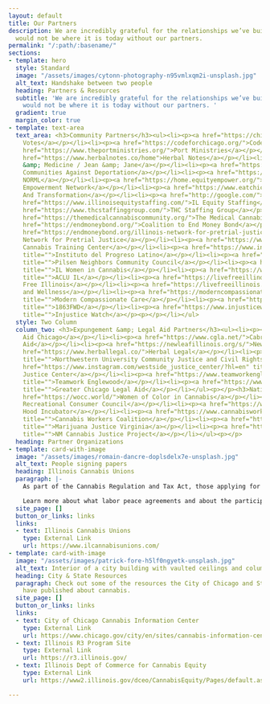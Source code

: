 ```yaml
---
layout: default
title: Our Partners
description: We are incredibly grateful for the relationships we’ve built, the Coalition
  would not be where it is today without our partners.
permalink: "/:path/:basename/"
sections:
- template: hero
  style: Standard
  image: "/assets/images/cytonn-photography-n95vmlxqm2i-unsplash.jpg"
  alt_text: Handshake between two people
  heading: Partners & Resources
  subtitle: 'We are incredibly grateful for the relationships we’ve built, the Coalition
    would not be where it is today without our partners. '
  gradient: true
  margin_color: true
- template: text-area
  text_area: <h3>Community Partners</h3><ul><li><p><a href="https://chicagovotes.com/">Chicago
    Votes</a></p></li><li><p><a href="https://codeforchicago.org/">Code for Chicago</a></p></li><li><p><a
    href="https://www.theportministries.org/">Port Ministries</a></p></li><li><p><a
    href="https://www.herbalnotes.co/home">Herbal Notes</a></p></li><li><p><a href="https://www.instagram.com/movementandmedicine420/?hl=en">Movement
    &amp; Medicine / Jean &amp; Jane</a></p></li><li><p><a href="https://www.organizedcommunities.org/">Organized
    Communities Against Deportation</a></p></li><li><p><a href="https://www.chicagonorml.org/">Chicago
    NORML</a></p></li><li><p><a href="https://home.equityempower.org/">Social Equity
    Empowerment Network</a></p></li><li><p><a href="https://www.eatchicago.org/">Equity
    And Transformation</a></p></li><li><p><a href="http://google.com/">PURE Coalition</a></p></li><li><p><a
    href="https://www.illinoisequitystaffing.com/">IL Equity Staffing</a></p></li><li><p><a
    href="https://www.thcstaffinggroup.com/">THC Staffing Group</a></p></li><li><p><a
    href="https://themedicalcannabiscommunity.org/">The Medical Cannabis Community</a></p></li><li><p><a
    href="https://endmoneybond.org/">Coalition to End Money Bond</a></p></li><li><p><a
    href="https://endmoneybond.org/illinois-network-for-pretrial-justice/">Illinois
    Network for Pretrial Justice</a></p></li><li><p><a href="https://www.illinoiscannabistrainingcenter.com/">Illinois
    Cannabis Training Center</a></p></li><li><p><a href="https://www.institutochicago.org/"
    title="">Instituto del Progreso Latino</a></p></li><li><p><a href="https://www.pilsenneighbors.org/"
    title="">Pilsen Neighbors Community Council</a></p></li><li><p><a href="https://ilwomenincannabis.org/"
    title="">IL Women in Cannabis</a></p></li><li><p><a href="https://www.aclu-il.org/en"
    title="">ACLU IL</a></p></li><li><p><a href="https://livefreeillinois.org/" title="">Live
    Free Illinois</a></p></li><li><p><a href="https://livefreeillinois.org/" title="">Soul
    and Wellness</a></p></li><li><p><a href="https://moderncompassionatecare.com/"
    title="">Modern Compassionate Care</a></p></li><li><p><a href="https://www.1863fwd.org/"
    title="">1863FWD</a></p></li><li><p><a href="https://www.injusticewatch.org/"
    title="">Injustice Watch</a></p><p></p></li></ul>
  style: Two Column
  column_two: <h3>Expungement &amp; Legal Aid Partners</h3><ul><li><p><a href="https://www.legalaidchicago.org/">Legal
    Aid Chicago</a></p></li><li><p><a href="https://www.cgla.net/">Cabrini Green Legal
    Aid</a></p></li><li><p><a href="https://newleafillinois.org/s/">New Leaf Illinois</a></p></li><li><p><a
    href="https://www.herballegal.co/">Herbal Legal</a></p></li><li><p><a href="https://www.law.northwestern.edu/legalclinic/civil/community-justice/"
    title="">Northwestern University Community Justice and Civil Rights Clinic</a></p></li><li><p><a
    href="https://www.instagram.com/westside_justice_center/?hl=en" title="">Westside
    Justice Center</a></p></li><li><p><a href="https://www.teamworkenglewood.org/"
    title="">Teamwork Englewood</a></p></li><li><p><a href="https://www.gclclaw.org/"
    title="">Greater Chicago Legal Aid</a></p></li></ul><p></p><h3>National Partners</h3><ul><li><p><a
    href="https://wocc.world/">Women of Color in Cannabis</a></p></li><li><p><a href="https://massreccouncil.com/">Massachusetts
    Recreational Consumer Council</a></p></li><li><p><a href="https://www.hoodincubator.org/">The
    Hood Incubator</a></p></li><li><p><a href="https://www.cannabisworkerscoalition.org/"
    title="">Cannabis Workers Coalition</a></p></li><li><p><a href="https://www.marijuanajustice.org/"
    title="">Marijuana Justice Virginia</a></p></li><li><p><a href="https://www.facebook.com/nmcjp/"
    title="">NM Cannabis Justice Project</a></p></li></ul><p></p>
  heading: Partner Organizations
- template: card-with-image
  image: "/assets/images/romain-dancre-doplsdelx7e-unsplash.jpg"
  alt_text: People signing papers
  heading: Illinois Cannabis Unions
  paragraph: |-
    As part of the Cannabis Regulation and Tax Act, those applying for cannabis business licenses from the State can earn additional points towards their license by signing a labor peace agreement.

    Learn more about what labor peace agreements and about the participating unions here:
  site_page: []
  button_or_links: links
  links:
  - text: Illinois Cannabis Unions
    type: External Link
    url: https://www.ilcannabisunions.com/
- template: card-with-image
  image: "/assets/images/patrick-fore-h5lf0ngyetk-unsplash.jpg"
  alt_text: Interior of a city building with vaulted ceilings and columns
  heading: City & State Resources
  paragraph: Check out some of the resources the City of Chicago and State of Illinois
    have published about cannabis.
  site_page: []
  button_or_links: links
  links:
  - text: City of Chicago Cannabis Information Center
    type: External Link
    url: https://www.chicago.gov/city/en/sites/cannabis-information-center/home.html
  - text: Illinois R3 Program Site
    type: External Link
    url: https://r3.illinois.gov/
  - text: Illinois Dept of Commerce for Cannabis Equity
    type: External Link
    url: https://www2.illinois.gov/dceo/CannabisEquity/Pages/default.aspx

---
```

